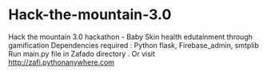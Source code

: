 # Hack-the-mountain-3.0
Hack the mountain 3.0 hackathon - Baby Skin health edutainment through gamification
Dependencies required : Python flask, Firebase_admin, smtplib
Run main.py file in Zafado directory .
Or visit http://zafi.pythonanywhere.com
